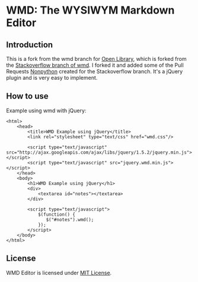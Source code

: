 WMD: The WYSIWYM Markdown Editor
================================

Introduction
------------

This is a fork from the wmd branch for [Open Library](https://github.com/openlibrary/wmd), which is forked from the [Stackoverflow branch of wmd](http://github.com/derobins/wmd).
I forked it and added some of the Pull Requests [Nonpython](https://github.com/Nonpython) created for the Stackoverflow branch. It's a jQuery plugin and is very easy to implement.

How to use
----------

Example using wmd with jQuery:

    <html>
        <head>
            <title>WMD Example using jQuery</title>
            <link rel="stylesheet" type="text/css" href="wmd.css"/>

            <script type="text/javascript" src="http://ajax.googleapis.com/ajax/libs/jquery/1.5.2/jquery.min.js"></script>
            <script type="text/javascript" src="jquery.wmd.min.js"></script>
        </head>
        <body>
            <h1>WMD Example using jQuery</h1>
            <div>
                <textarea id="notes"></textarea>
            </div>
    
            <script type="text/javascript">
                $(function() {
                   $("#notes").wmd(); 
                });
            </script>
        </body>
    </html>

License
-------

WMD Editor is licensed under [MIT License](http://github.com/openlibrary/wmd/raw/master/License.txt).


